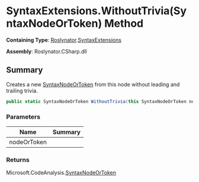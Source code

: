 # SyntaxExtensions\.WithoutTrivia\(SyntaxNodeOrToken\) Method

**Containing Type**: [Roslynator](../../README.md)\.[SyntaxExtensions](../README.md)

**Assembly**: Roslynator\.CSharp\.dll

## Summary

Creates a new [SyntaxNodeOrToken](https://docs.microsoft.com/en-us/dotnet/api/microsoft.codeanalysis.syntaxnodeortoken) from this node without leading and trailing trivia\.

```csharp
public static SyntaxNodeOrToken WithoutTrivia(this SyntaxNodeOrToken nodeOrToken)
```

### Parameters

| Name | Summary |
| ---- | ------- |
| nodeOrToken | |

### Returns

Microsoft\.CodeAnalysis\.[SyntaxNodeOrToken](https://docs.microsoft.com/en-us/dotnet/api/microsoft.codeanalysis.syntaxnodeortoken)

